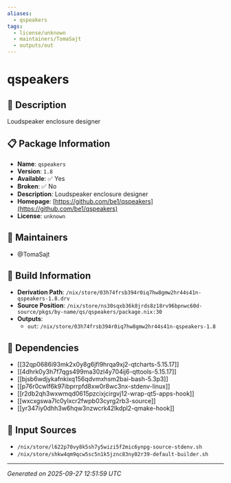 ```yaml
---
aliases:
  - qspeakers
tags:
  - license/unknown
  - maintainers/TomaSajt
  - outputs/out
---
```


# qspeakers

## 📝 Description

Loudspeaker enclosure designer

## 📋 Package Information

- **Name**: `qspeakers`
- **Version**: `1.8`
- **Available**: ✅ Yes
- **Broken**: ✅ No
- **Description**: Loudspeaker enclosure designer
- **Homepage**: [https://github.com/be1/qspeakers](https://github.com/be1/qspeakers)
- **License**: `unknown`
## 👥 Maintainers

- @TomaSajt


## 🔧 Build Information

- **Derivation Path**: `/nix/store/03h74frsb394r0iq7hw8gmw2hr44s41n-qspeakers-1.8.drv`
- **Source Position**: `/nix/store/ns30sqxb36k8jrds8z18rv96bpnwc60d-source/pkgs/by-name/qs/qspeakers/package.nix:30`
- **Outputs**:
  - `out`:  `/nix/store/03h74frsb394r0iq7hw8gmw2hr44s41n-qspeakers-1.8`

## 🔗 Dependencies

- [[32qp0686i93mk2x0y8g6jfl9hrqa9xj2-qtcharts-5.15.17]]
- [[4dhrk0y3h7f7qgs499ma30zl4y704ij6-qttools-5.15.17]]
- [[bjsb6wdjykafnkixq156qdvmxhsm2bai-bash-5.3p3]]
- [[p76r0cwlf6k97ibprrpfd8xw0r8wc3nx-stdenv-linux]]
- [[r2db2qh3wxwmqd0615pzcixjcirgvj12-wrap-qt5-apps-hook]]
- [[wxcxgswa7lc0ylxcr2fwpb03cyrg2rb3-source]]
- [[yr347iy0dhh3w6hqw3nzwcrk42lkdpl2-qmake-hook]]

## 📁 Input Sources

- `/nix/store/l622p70vy8k5sh7y5wizi5f2mic6ynpg-source-stdenv.sh`
- `/nix/store/shkw4qm9qcw5sc5n1k5jznc83ny02r39-default-builder.sh`

---
*Generated on 2025-09-27 12:51:59 UTC*
